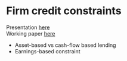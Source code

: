 # Firm credit constraints


Presentation [here](https://economics.mit.edu/files/17741)  
Working paper [here](https://economics.mit.edu/files/14833)


- Asset-based vs cash-flow based lending
- Earnings-based constraint